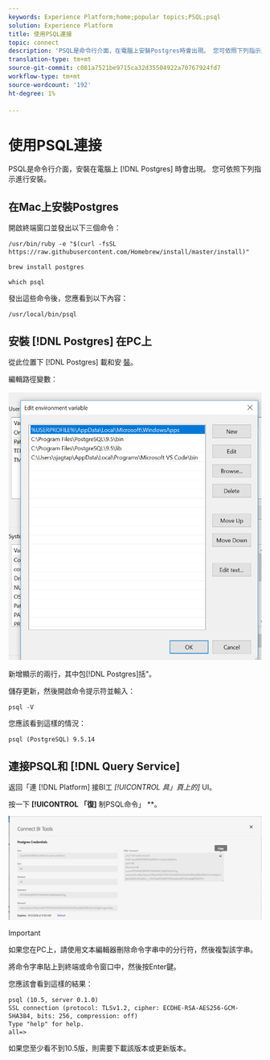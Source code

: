 ```yaml
---
keywords: Experience Platform;home;popular topics;PSQL;psql
solution: Experience Platform
title: 使用PSQL連接
topic: connect
description: 'PSQL是命令行介面，在電腦上安裝Postgres時會出現。 您可依照下列指示進行安裝。 '
translation-type: tm+mt
source-git-commit: c081a7521be9715ca32d35504922a70767924fd7
workflow-type: tm+mt
source-wordcount: '192'
ht-degree: 1%

---
```



# 使用PSQL連接

PSQL是命令行介面，安裝在電腦上 [!DNL Postgres] 時會出現。 您可依照下列指示進行安裝。

## 在Mac上安裝Postgres

開啟終端窗口並發出以下三個命令：

```shell
/usr/bin/ruby -e "$(curl -fsSL https://raw.githubusercontent.com/Homebrew/install/master/install)"
```

```shell
brew install postgres
```

```shell
which psql
```

發出這些命令後，您應看到以下內容：

```shell
/usr/local/bin/psql
```

## 安裝 [!DNL Postgres] 在PC上

從此位置下 [!DNL Postgres] 載和安 [裝](https://www.postgresql.org/download/windows/)。

編輯路徑變數：

![影像](../images/clients/psql/path.png)

新增顯示的兩行，其中包[!DNL Postgres]括&quot;。

儲存更新，然後開啟命令提示符並輸入：

```shell
psql -V
```

您應該看到這樣的情況：

```shell
psql (PostgreSQL) 9.5.14
```

## 連接PSQL和 [!DNL Query Service]

返回「連 [!DNL Platform] 接BI工 *[!UICONTROL 具」頁上的]* UI。

按一下 **[!UICONTROL 「復]** 制PSQL命令」 **。

![影像](../images/clients/psql/connect-bi.png)

>[!IMPORTANT]
>
>如果您在PC上，請使用文本編輯器刪除命令字串中的分行符，然後複製該字串。

將命令字串貼上到終端或命令窗口中，然後按Enter鍵。

您應該會看到這樣的結果：

```shell
psql (10.5, server 0.1.0)
SSL connection (protocol: TLSv1.2, cipher: ECDHE-RSA-AES256-GCM-SHA384, bits: 256, compression: off)
Type "help" for help.
all=>
```

如果您至少看不到10.5版，則需要下載該版本或更新版本。